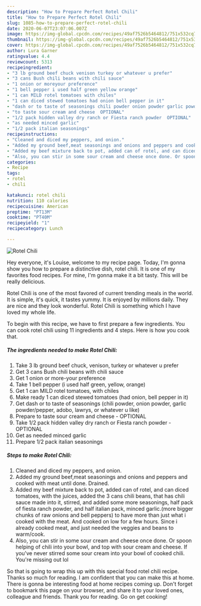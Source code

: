 ```yaml
---
description: "How to Prepare Perfect Rotel Chili"
title: "How to Prepare Perfect Rotel Chili"
slug: 1085-how-to-prepare-perfect-rotel-chili
date: 2020-06-07T23:07:06.007Z
image: https://img-global.cpcdn.com/recipes/49af7526b5464812/751x532cq70/rotel-chili-recipe-main-photo.jpg
thumbnail: https://img-global.cpcdn.com/recipes/49af7526b5464812/751x532cq70/rotel-chili-recipe-main-photo.jpg
cover: https://img-global.cpcdn.com/recipes/49af7526b5464812/751x532cq70/rotel-chili-recipe-main-photo.jpg
author: Lura Garner
ratingvalue: 4.4
reviewcount: 5313
recipeingredient:
- "3 lb ground beef chuck venison turkey or whatever u prefer"
- "3 cans Bush chili beans with chili sauce"
- "1 onion or moreyour preference"
- "1 bell pepper i used half green yellow orange"
- "1 can MILD rotel tomatoes with chiles"
- "1 can diced stewed tomatoes had onion bell pepper in it"
- "dash or to taste of seasonings chili powder onion powder garlic powderpepper adobo lawrys or whatever u like"
- "to taste sour cream and cheese  OPTIONAL"
- "1/2 pack hidden valley dry ranch or Fiesta ranch powder  OPTIONAL"
- "as needed minced garlic"
- "1/2 pack italian seasonings"
recipeinstructions:
- "Cleaned and diced my peppers, and onion."
- "Added my ground beef,meat seasonings and onions and peppers and cooked with meat until done. Drained."
- "Added my beef mixture back to pot, added can of rotel, and can diced tomatoes, with the juices, added the 3 cans chili beans, that has chili sauce made into it, stirred, and added some more seasonings, half pack of fiesta ranch powder, and half italian pack, minced garlic.(more bigger chunks of raw onions and bell peppers) to have more than just what i cooked with the meat. And cooked on low for a few hours. Since i already cooked meat, and just needed the veggies and beans to warm/cook."
- "Also, you can stir in some sour cream and cheese once done. Or spoon helping of chili into your bowl, and top with sour cream and cheese. If you&#39;ve never stirred some sour cream into your bowl of cooked chili. You&#39;re missing out lol"
categories:
- Recipe
tags:
- rotel
- chili

katakunci: rotel chili 
nutrition: 110 calories
recipecuisine: American
preptime: "PT13M"
cooktime: "PT40M"
recipeyield: "1"
recipecategory: Lunch

---
```



![Rotel Chili](https://img-global.cpcdn.com/recipes/49af7526b5464812/751x532cq70/rotel-chili-recipe-main-photo.jpg)

Hey everyone, it's Louise, welcome to my recipe page. Today, I'm gonna show you how to prepare a distinctive dish, rotel chili. It is one of my favorites food recipes. For mine, I'm gonna make it a bit tasty. This will be really delicious.

Rotel Chili is one of the most favored of current trending meals in the world. It is simple, it's quick, it tastes yummy. It is enjoyed by millions daily. They are nice and they look wonderful. Rotel Chili is something which I have loved my whole life.




To begin with this recipe, we have to first prepare a few ingredients. You can cook rotel chili using 11 ingredients and 4 steps. Here is how you cook that.

<!--inarticleads1-->

##### The ingredients needed to make Rotel Chili:

1. Take 3 lb ground beef chuck, venison, turkey or whatever u prefer
1. Get 3 cans Bush chili beans with chili sauce
1. Get 1 onion or more-your preference
1. Take 1 bell pepper (i used half green, yellow, orange)
1. Get 1 can MILD rotel tomatoes, with chiles
1. Make ready 1 can diced stewed tomatoes (had onion, bell pepper in it)
1. Get dash or to taste of seasonings (chili powder, onion powder, garlic powder/pepper, adobo, lawrys, or whatever u like)
1. Prepare to taste sour cream and cheese - OPTIONAL
1. Take 1/2 pack hidden valley dry ranch or Fiesta ranch powder - OPTIONAL
1. Get as needed minced garlic
1. Prepare 1/2 pack italian seasonings




<!--inarticleads2-->

##### Steps to make Rotel Chili:

1. Cleaned and diced my peppers, and onion.
1. Added my ground beef,meat seasonings and onions and peppers and cooked with meat until done. Drained.
1. Added my beef mixture back to pot, added can of rotel, and can diced tomatoes, with the juices, added the 3 cans chili beans, that has chili sauce made into it, stirred, and added some more seasonings, half pack of fiesta ranch powder, and half italian pack, minced garlic.(more bigger chunks of raw onions and bell peppers) to have more than just what i cooked with the meat. And cooked on low for a few hours. Since i already cooked meat, and just needed the veggies and beans to warm/cook.
1. Also, you can stir in some sour cream and cheese once done. Or spoon helping of chili into your bowl, and top with sour cream and cheese. If you&#39;ve never stirred some sour cream into your bowl of cooked chili. You&#39;re missing out lol




So that is going to wrap this up with this special food rotel chili recipe. Thanks so much for reading. I am confident that you can make this at home. There is gonna be interesting food at home recipes coming up. Don't forget to bookmark this page on your browser, and share it to your loved ones, colleague and friends. Thank you for reading. Go on get cooking!
